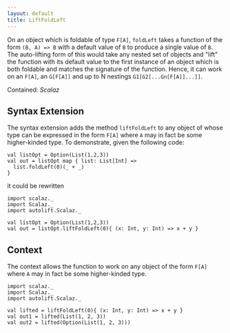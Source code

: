 ```yaml
---
layout: default
title: LiftFoldLeft
---
```


On an object which is foldable of type `F[A]`, `foldLeft` takes a function of the form `(B, A) => B` with a default value of `B` to produce a single value of `B`. The auto-lifting form of this would take any nested set of objects and "lift" the function with its default value to the first instance of an object which is both foldable and matches the signature of the function. Hence, it can work on an `F[A]`, an `G[F[A]]` and up to N nestings `G1[G2[...Gn[F[A]]...]]`.

Contained: *Scalaz*

## Syntax Extension

The syntax extension adds the method `liftFoldLeft` to any object of whose type can be expressed in the form `F[A]` where `A` may in fact be some higher-kinded type. To demonstrate, given the following code:

```tut
val listOpt = Option(List(1,2,3))
val out = listOpt map { list: List[Int] =>
  list.foldLeft(0)(_ + _)
}
```

it could be rewritten

```tut
import scalaz._
import Scalaz._
import autolift.Scalaz._

val listOpt = Option(List(1,2,3))
val out = listOpt.liftFoldLeft(0){ (x: Int, y: Int) => x + y }
```

## Context

The context allows the function to work on any object of the form `F[A]` where `A` may in fact be some higher-kinded type.

```tut
import scalaz._
import Scalaz._
import autolift.Scalaz._

val lifted = liftFoldLeft(0){ (x: Int, y: Int) => x + y }
val out1 = lifted(List(1, 2, 3))
val out2 = lifted(Option(List(1, 2, 3)))
```